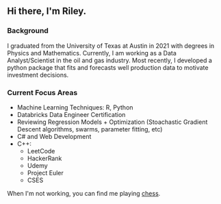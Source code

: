 ## Hi there, I'm Riley.

### Background

I graduated from the University of Texas at Austin in 2021 with degrees in Physics and Mathematics. Currently, I am working as a Data Analyst/Scientist in the oil and gas industry. Most recently, I developed a python package that fits and forecasts well production data to motivate investment decisions. 

### Current Focus Areas

- Machine Learning Techniques: R, Python
- Databricks Data Engineer Certification
- Reviewing Regression Models + Optimization (Stoachastic Gradient Descent algorithms, swarms, parameter fitting, etc)
- C# and Web Development
- C++:
  - LeetCode
  - HackerRank
  - Udemy
  - Project Euler
  - CSES

When I'm not working, you can find me playing [chess](https://www.chess.com/member/taylormater).


